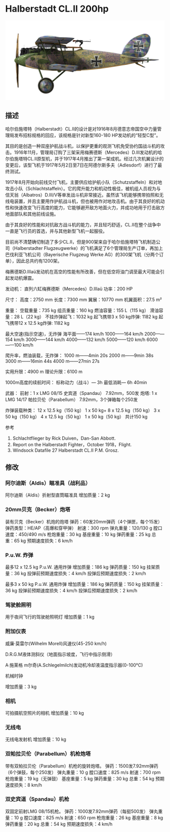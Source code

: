 # Halberstadt CL.II 200hp

![halberstadtcl2au](../images/halberstadtcl2au.png)

## 描述

哈尔伯施塔特（Halberstadt）CL.II的设计是对1916年8月德意志帝国空中力量管理局发布招标规格的回应，该规格是针对新型160-180 HP发动机的“轻型C型”。 

其目的是创造一种双座护航战斗机，以保护更重的观测飞机免受协约国战斗机的攻击。1916年11月，管理局订购了三架采用梅赛德斯（Mercedes）D.III发动机的哈尔伯施塔特CL.II原型机，并于1917年4月推出了第一架成机。经过几次机翼设计的变更后，该型飞机于1917年5月2日至7日在阿德尔斯多夫（Adlesdorf）进行了最终测试。 

1917年8月开始向前线交付飞机，主要供应给护航小队（Schutzstaffeln）和对地攻击小队（Schlachtstaffeln）。它的爬升能力和机动性极佳，被机组人员视为与信天翁（Albatros）D.III/V等单发战斗机非常接近。虽然该飞机能够携带拍照和无线电装置，并且主要用作护航战斗机，但也被用作对地攻击机。由于其良好的机动性和快速改变飞行高度的能力，它能够避开敌方地面火力，并成功地用于打击敌方地面部队和其他前线设施。 

由于其良好的性能和对抗敌方战斗机的能力，并且轻巧舒适，CL.II在整个战争中一直是飞行员的首选，并与其他新型飞机一起服役。 

目前尚不清楚确切制造了多少CL.II，但是900架来自于哈尔伯施塔特飞机制造公司（Halberstadter Flugzeugwerke）的飞机满足了6个管理局生产订单，再加上巴伐利亚飞机公司（Bayerische Flugzeug Werke AG）的300架飞机（分两个订单），因此总共约有1200架。 

梅赛德斯D.IIIaü发动机在高空的性能有所改善，但在低空将油门调至最大可能会引起发动机爆震。 


发动机： 直列六缸梅赛德斯（Mercedes）D.IIIaü
功率：200 HP

尺寸：
高度：2750 mm
长度：7300 mm
翼展：10770 mm
机翼面积：27.5 m²

重量：
空载重量：735 kg
组员重量：160 kg
燃油容量：155 L（115 kg）
滑油容量：28 L（22 kg）
不挂炸弹起飞：1032 kg
起飞携带3 x 50 kg炸弹: 1182 kg
起飞携带12 x 12.5 kg炸弹: 1182 kg

最大空速(指示空速)，无炸弹
海平面——174 km/h
1000——164 km/h
2000——154 km/h
3000——144 km/h
4000——132 km/h
5000——120 km/h
6000——100 km/h

爬升率，燃油装载，无炸弹：
1000 m——4min 20s
2000 m——9min 38s
3000 m——16min 44s
4000 m——27min 27s

实用升限：4900 m
理论升限：6100 m

1000m高度的续航时间：
标称动力（战斗）— 3h
最低消耗— 6h 40min

武器：
前射：1 х LMG 08/15 史宾道（Spandau） 7.92mm，500发
炮塔: 1 х LMG 14/17 帕拉贝伦（Parabellum） 7.92mm，3个弹箱每个250发

炸弹装载种类：
12 x 12.5 kg（150 kg）
1 x 50 kg+ 8 x 12.5 kg（150 kg）
3 x 50 kg（150 kg）
4 x 12.5 kg（50 kg）
1 x 50 kg（50 kg）
共计150 kg

参考
1) Schlachtflieger by Rick Duiven，Dan-San Abbott.
2) Report on the Halberstadt Fighter，October 1918，Flight.
3) Windsock Datafile 27 Halberstadt CL.II P.M. Grosz.

## 修改


### 阿尔迪斯（Aldis）瞄准具（战利品）

阿尔迪斯（Aldis）折射型直筒瞄准具
增加质量：2 kg
﻿

### 20mm贝克（Becker）炮塔

装有贝克（Becker）机炮的炮塔
弹药：60发20mm弹药（4个弹匣，每个15发）
弹药类型：HE/AP（高爆和穿甲弹）
射速：300 rpm
弹丸重量：120/130 g
膛口速度：450/490 m/s
枪炮重量：30 kg
基座重量：10 kg
弹药重量：25 kg
总重：65 kg
预期速度损失：6 km/h

### P.u.W. 炸弹

最多12 x 12.5 kg P.u.W. 通用炸弹
增加质量：186 kg
弹药质量：150 kg
挂架质量：36 kg
投弹前预期速度损失：4 km/h
投弹后预期速度损失：2 km/h

最多3 x 50 kg P.u.W. 通用炸弹
增加质量：186 kg
弹药质量：150 kg
挂架质量：36 kg
投弹前预期速度损失：4 km/h
投弹后预期速度损失：2 km/h

### 驾驶舱照明

用于夜间飞行的驾驶舱照明灯
增加质量：1 kg
﻿

### 附加仪表

威廉·莫雷尔(Wilhelm Morell)风速仪(45-250 km/h)

D.R.G.M液体测斜仪（地面指示坡度，飞行中指示侧滑）

A·施莱格 m尔奇(A.Schlegelmilch)发动机冷却液温度指示器(0-100℃)

机械时钟

增加质量：3 kg

### 相机

可拍摄航空照片的相机
增加质量：10 kg


### 无线电

无线电发射机
增加质量：10 kg﻿

### 双帕拉贝伦（Parabellum）机枪炮塔

带有双帕拉贝伦（Parabellum）机枪的旋转炮塔。
弹药：1500发7.92mm弹药（6个弹鼓，每个250发）
弹丸重量：10 g
膛口速度：825 m/s
射速：700 rpm
枪炮重量：19 kg（无弹鼓）
基座重量：5 kg
弹药重量：30 kg
总重：54 kg
预期速度损失：8 km/h﻿

### 双史宾道（Spandau）机枪

双固定前射LMG 08/15机枪。
弹药：1000发7.92mm弹药（每挺500发）
弹丸重量：10 g
膛口速度：825 m/s
射速：650 rpm
枪炮重量：26 kg
基座重量：8 kg
弹药重量：20 kg
总重：54 kg
预期速度损失：4 km/h